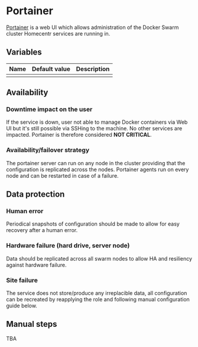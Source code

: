 # Portainer

[Portainer](https://github.com/docker-portainer) is a web UI which allows administration of the Docker Swarm cluster Homecentr services are running in.

## Variables

| Name | Default value | Description |
|------|---------------|-------------|
| | |

## Availability

### Downtime impact on the user
If the service is down, user not able to manage Docker containers via Web UI but it's still possible via SSHing to the machine. No other services are impacted. Portainer is therefore considered **NOT CRITICAL**.

### Availability/failover strategy
The portainer server can run on any node in the cluster providing that the configuration is replicated across the nodes. Portainer agents run on every node and can be restarted in case of a failure.

## Data protection

### Human error
Periodical snapshots of configuration should be made to allow for easy recovery after a human error.

### Hardware failure (hard drive, server node)
Data should be replicated across all swarm nodes to allow HA and resiliency against hardware failure.

### Site failure
The service does not store/produce any irreplacible data, all configuration can be recreated by reapplying the role and following manual configuration guide below.

## Manual steps
TBA
